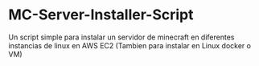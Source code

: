# MC-Server-Installer-Script
Un script simple para instalar un servidor de minecraft en diferentes instancias de linux en AWS EC2 (Tambien para instalar en Linux docker o VM)
